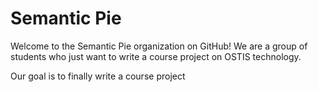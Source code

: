 # Semantic Pie

Welcome to the Semantic Pie organization on GitHub! We are a group of students who just want to write a course project on OSTIS technology.

Our goal is to finally write a course project



